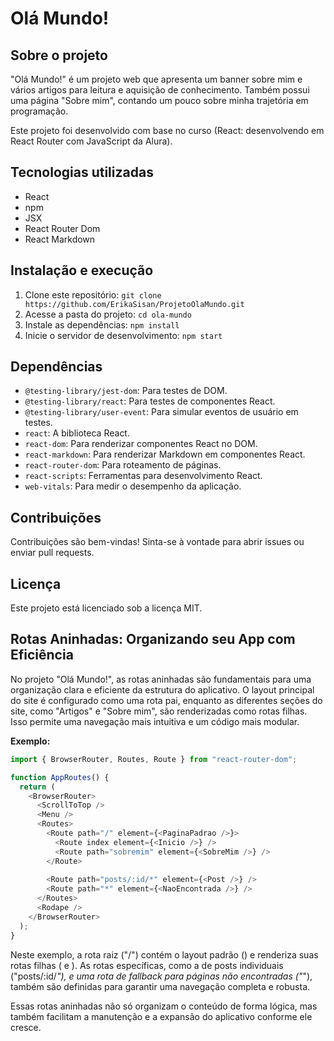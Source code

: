 # Olá Mundo!

## Sobre o projeto

"Olá Mundo!" é um projeto web que apresenta um banner sobre mim e vários artigos para leitura e aquisição de conhecimento. Também possui uma página "Sobre mim", contando um pouco sobre minha trajetória em programação.

Este projeto foi desenvolvido com base no curso (React: desenvolvendo em React Router com JavaScript da Alura).

## Tecnologias utilizadas

* React
* npm
* JSX
* React Router Dom
* React Markdown

## Instalação e execução

1. Clone este repositório: `git clone https://github.com/ErikaSisan/ProjetoOlaMundo.git`
2. Acesse a pasta do projeto: `cd ola-mundo`
3. Instale as dependências: `npm install`
4. Inicie o servidor de desenvolvimento: `npm start`

## Dependências

* `@testing-library/jest-dom`:  Para testes de DOM.
* `@testing-library/react`: Para testes de componentes React.
* `@testing-library/user-event`: Para simular eventos de usuário em testes.
* `react`: A biblioteca React.
* `react-dom`: Para renderizar componentes React no DOM.
* `react-markdown`: Para renderizar Markdown em componentes React.
* `react-router-dom`: Para roteamento de páginas.
* `react-scripts`: Ferramentas para desenvolvimento React.
* `web-vitals`: Para medir o desempenho da aplicação.

## Contribuições

Contribuições são bem-vindas! Sinta-se à vontade para abrir issues ou enviar pull requests.

## Licença

Este projeto está licenciado sob a licença MIT.

## Rotas Aninhadas: Organizando seu App com Eficiência

No projeto "Olá Mundo!", as rotas aninhadas são fundamentais para uma organização clara e eficiente da estrutura do aplicativo. O layout principal do site é configurado como uma rota pai, enquanto as diferentes seções do site, como "Artigos" e "Sobre mim", são renderizadas como rotas filhas. Isso permite uma navegação mais intuitiva e um código mais modular.

**Exemplo:**

```javascript
import { BrowserRouter, Routes, Route } from "react-router-dom";

function AppRoutes() {
  return (
    <BrowserRouter>
      <ScrollToTop />
      <Menu />
      <Routes>
        <Route path="/" element={<PaginaPadrao />}>
          <Route index element={<Inicio />} />
          <Route path="sobremim" element={<SobreMim />} />
        </Route>
        
        <Route path="posts/:id/*" element={<Post />} />
        <Route path="*" element={<NaoEncontrada />} />
      </Routes>
      <Rodape />
    </BrowserRouter>
  );
}
```
Neste exemplo, a rota raiz ("/") contém o layout padrão (<PaginaPadrao />) e renderiza suas rotas filhas (<Inicio /> e <SobreMim />). As rotas específicas, como a de posts individuais ("posts/:id/*"), e uma rota de fallback para páginas não encontradas ("*"), também são definidas para garantir uma navegação completa e robusta.

Essas rotas aninhadas não só organizam o conteúdo de forma lógica, mas também facilitam a manutenção e a expansão do aplicativo conforme ele cresce.
